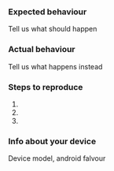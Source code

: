 ### Expected behaviour
Tell us what should happen

### Actual behaviour
Tell us what happens instead

### Steps to reproduce
1.
2.
3.

### Info about your device
Device model, android falvour